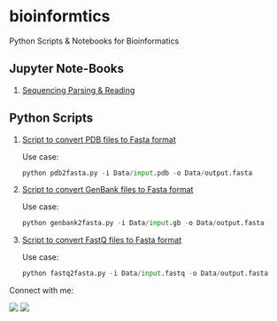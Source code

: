 # bioinformtics
Python Scripts &amp; Notebooks for Bioinformatics

## Jupyter Note-Books

1. [Sequencing Parsing & Reading](https://github.com/bhagesh-codebeast/bioinformtics/blob/main/Notebooks/sequence_parsing%26reading.ipynb)

## Python Scripts
1. [Script to convert PDB files to Fasta format](https://github.com/bhagesh-codebeast/bioinformtics/blob/main/Scripts/pdb2fasta.py)

    Use case:
  
    ```python
    python pdb2fasta.py -i Data/input.pdb -o Data/output.fasta
    ```
2. [Script to convert GenBank files to Fasta format](https://github.com/bhagesh-codebeast/bioinformtics/blob/main/Scripts/genbank2fasta.py)

    Use case:
  
    ```python
    python genbank2fasta.py -i Data/input.gb -o Data/output.fasta
    ```

3. [Script to convert FastQ files to Fasta format](https://github.com/bhagesh-codebeast/bioinformtics/blob/main/Scripts/fastq2fasta.py)

    Use case:
  
    ```python
    python fastq2fasta.py -i Data/input.fastq -o Data/output.fasta
    ```

Connect with me:

[![](https://img.shields.io/badge/linkedin-bhageshhunakunti-informational?style=flat&logo=LinkedIn&logoColor=white&color=2bbc8a)](https://www.linkedin.com/in/bhagesh-hunakunti/)
![](https://img.shields.io/badge/mail-hunakuntibhagesh@gmail.com-informational?style=flat&logo=gmail&logoColor=white&color=2bbc8a)
